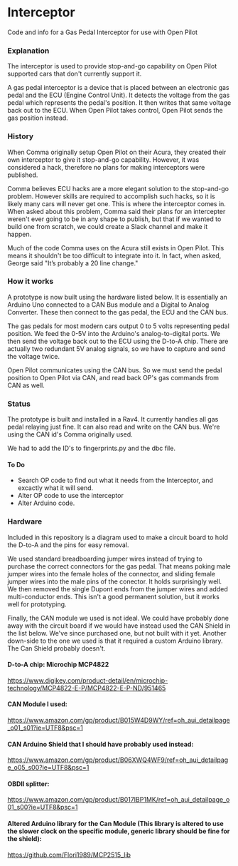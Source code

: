 # Interceptor
Code and info for a Gas Pedal Interceptor for use with Open Pilot

### Explanation
The interceptor is used to provide stop-and-go capability on Open Pilot supported cars that don't currently support it. 

A gas pedal interceptor is a device that is placed between an electronic gas pedal and the ECU (Engine Control Unit). It detects the voltage from the gas pedal which represents the pedal's position. It then writes that same voltage back out to the ECU. When Open Pilot takes control, Open Pilot sends the gas position instead.

### History
When Comma originally setup Open Pilot on their Acura, they created their own interceptor to give it stop-and-go capability. However, it was considered a hack, therefore no plans for making interceptors were published.

Comma believes ECU hacks are a more elegant solution to the stop-and-go problem. However skills are required to accomplish such hacks, so it is likely many cars will never get one. This is where the interceptor comes in. When asked about this problem, Comma said their plans for an intercepter weren't ever going to be in any shape to publish, but that if we wanted to build one from scratch, we could create a Slack channel and make it happen. 

Much of the code Comma uses on the Acura still exists in Open Pilot. This means it shouldn't be too difficult to integrate into it. In fact, when asked, George said "It’s probably a 20 line change."

### How it works
A prototype is now built using the hardware listed below. It is essentially an Arduino Uno connected to a CAN Bus module and a Digital to Analog Converter. These then connect to the gas pedal, the ECU and the CAN bus.  

The gas pedals for most modern cars output 0 to 5 volts representing pedal position. We feed the 0-5V into the Arduino's analog-to-digital ports. We then send the voltage back out to the ECU using the D-to-A chip. There are actually two redundant 5V analog signals, so we have to capture and send the voltage twice. 

Open Pilot communicates using the CAN bus. So we must send the pedal position to Open Pilot via CAN, and read back OP's gas commands from CAN as well. 

### Status
The prototype is built and installed in a Rav4. It currently handles all gas pedal relaying just fine. It can also read and write on the CAN bus. We're using the CAN id's Comma originally used.

We had to add the ID's to fingerprints.py and the dbc file. 

#### To Do
* Search OP code to find out what it needs from the Interceptor, and excactly what it will send.
* Alter OP code to use the interceptor
* Alter Arduino code.

### Hardware
Included in this repository is a diagram used to make a circuit board to hold the D-to-A and the pins for easy removal.

We used standard breadboarding jumper wires instead of trying to purchase the correct connectors for the gas pedal. That means poking male jumper wires into the female holes of the connector, and sliding female jumper wires into the male pins of the conector. It holds surprisingly well. We then removed the single Dupont ends from the jumper wires and added multi-conductor ends. This isn't a good permanent solution, but it works well for prototyping. 

Finally, the CAN module we used is not ideal. We could have probably done away with the circuit board if we would have instead used the CAN Shield in the list below. We've since purchased one, but not built with it yet. Another down-side to the one we used is that it required a custom Arduino library. The Can Shield probably doesn't. 



#### D-to-A chip: Microchip MCP4822
https://www.digikey.com/product-detail/en/microchip-technology/MCP4822-E-P/MCP4822-E-P-ND/951465

#### CAN Module I used:
https://www.amazon.com/gp/product/B015W4D9WY/ref=oh_aui_detailpage_o01_s01?ie=UTF8&psc=1

#### CAN Arduino Shield that I should have probably used instead:
https://www.amazon.com/gp/product/B06XWQ4WF9/ref=oh_aui_detailpage_o05_s00?ie=UTF8&psc=1

#### OBDII splitter:
https://www.amazon.com/gp/product/B017IBP1MK/ref=oh_aui_detailpage_o01_s00?ie=UTF8&psc=1



#### Altered Arduino library for the Can Module (This library is altered to use the slower clock on the specific module, generic library should be fine for the shield):
https://github.com/Flori1989/MCP2515_lib
